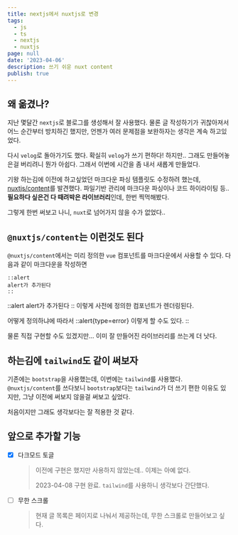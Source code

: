 ```yaml
---
title: nextjs에서 nuxtjs로 변경
tags:
  - js
  - ts
  - nextjs
  - nuxtjs
page: null
date: '2023-04-06'
description: 쓰기 쉬운 nuxt content
publish: true
---
```


## 왜 옮겼나?

지난 몇달간 `nextjs`로 블로그를 생성해서 잘 사용했다.
물론 글 작성하기가 귀찮아져서 어느 순간부터 방치하긴 했지만,
언젠가 여러 문제점을 보완하자는 생각은 계속 하고있었다.

다시 `velog`로 돌아가기도 했다. 확실히 `velog`가 쓰기 편하다!
하지만.. 그래도 만들어놓은걸 버리려니 뭔가 아쉽다. 그래서 이번에 시간을 좀 내서 새롭게 만들었다.

기왕 하는김에 이전에 하고싶었던 마크다운 파싱 템플릿도 수정하려 했는데, [nuxtjs/content](https://content.nuxtjs.org/)를 발견했다. 파일기반 관리에 마크다운 파싱이나 코드 하이라이팅 등.. **필요하다 싶은건 다 때려박은 라이브러리**인데, 한번 찍먹해봤다.

그렇게 한번 써보고 나니, `nuxt`로 넘어가지 않을 수가 없었다..

## `@nuxtjs/content`는 이런것도 된다

`@nuxtjs/content`에서는 미리 정의한 `vue` 컴포넌트를 마크다운에서 사용할 수 있다.
다음과 같이 마크다운을 작성하면
```mdc
::alert
alert가 추가된다
::
```
::alert
alert가 추가된다
::
이렇게 사전에 정의한 컴포넌트가 렌더링된다.

어떻게 정의하냐에 따라서
::alert{type=error}
이렇게 할 수도 있다.
::

물론 직접 구현할 수도 있겠지만... 이미 잘 만들어진 라이브러리를 쓰는게 더 낫다.


## 하는김에 `tailwind`도 같이 써보자

기존에는 `bootstrap`을 사용했는데, 이번에는 `tailwind`를 사용했다. `@nuxtjs/content`를 쓰다보니 `bootstrap`보다는 `tailwind`가 더 쓰기 편한 이유도 있지만, 그냥 이전에 써보지 않을걸 써보고 싶었다.

처음이지만 그래도 생각보다는 잘 적용한 것 같다.

## 앞으로 추가할 기능

- [x] 다크모드 토글
  > 이전에 구현은 했지만 사용하지 않았는데.. 이제는 아예 없다.
  >
  > 2023-04-08 구현 완료.
  > `tailwind`를 사용하니 생각보다 간단했다.
- [ ] 무한 스크롤
  > 현재 글 목록은 페이지로 나눠서 제공하는데, 무한 스크롤로 만들어보고 싶다.